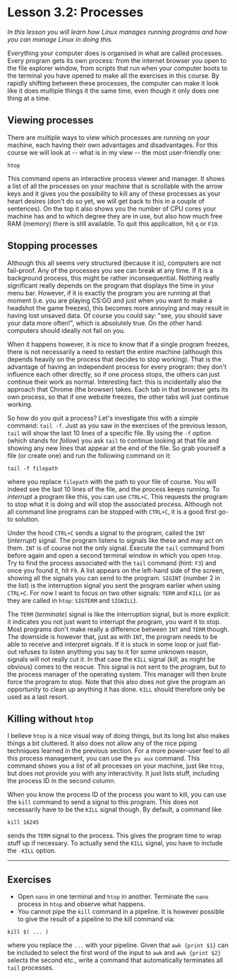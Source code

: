 # Lesson 3.2: Processes
*In this lesson you will learn how Linux manages running programs and how you can manage Linux in doing this.*

Everything your computer does is organised in what are called processes. Every program gets its own process: from the internet browser you open to the file explorer window, from scripts that run when your computer boots to the terminal you have opened to make all the exercises in this course. By rapidly shifting between these processes, the computer can make it look like it does multiple things it the same time, even though it only does one thing at a time.

## Viewing processes
There are multiple ways to view which processes are running on your machine, each having their own advantages and disadvantages. For this course we will look at -- what is in my view -- the most user-friendly one:

```
htop
```

This command opens an interactive process viewer and manager. It shows a list of all the processes on your machine that is scrollable with the arrow keys and it gives you the possibility to kill any of these processes as your heart desires (don't do so yet, we will get back to this in a couple of sentences). On the top it also shows you the number of CPU cores your machine has and to which degree they are in use, but also how much free RAM (memory) there is still available. To quit this application, hit `q` or `F10`.

## Stopping processes
Although this all seems very structured (because it is), computers are not fail-proof. Any of the processes you see can break at any time. If it is a background process, this might be rather inconsequential. Nothing really significant really depends on the program that displays the time in your menu bar. However, if it is exactly the program you are running at that moment (i.e. you are playing CS:GO and just when you want to make a headshot the game freezes), this becomes more annoying and may result in having lost unsaved data. Of course you could say: "see, you should save your data more often!", which is absolutely true. On the other hand: computers should ideally not fail on you.

When it happens however, it is nice to know that if a single program freezes, there is not necessarily a need to restart the entire machine (although this depends heavily on the process that decides to stop working). That is the advantage of having an independent process for every program: they don't influence each other directly, so if one process stops, the others can just continue their work as normal. Interesting fact: this is incidentally also the approach that Chrome (the browser) takes. Each tab in that browser gets its own process, so that if one website freezes, the other tabs will just continue working.

So how do you quit a process? Let's investigate this with a simple command: `tail -f`. Just as you saw in the exercises of the previous lesson, `tail` will show the last 10 lines of a specific file. By using the `-f` option (which stands for *follow*) you ask `tail` to continue looking at that file and showing any new lines that appear at the end of the file. So grab yourself a file (or create one) and run the following command on it:

```
tail -f filepath
```

where you replace `filepath` with the path to your file of course. You will indeed see the last 10 lines of the file, and the process keeps running. To *interrupt* a program like this, you can use `CTRL+C`. This requests the program to stop what it is doing and will stop the associated process. Although not all command line programs can be stopped with `CTRL+C`, it is a good first go-to solution.

Under the hood `CTRL+C` sends a signal to the program, called the `INT` (*interrupt*) signal. The program listens to signals like these and may act on them. `INT` is of course not the only signal. Execute the `tail` command from before again and open a second terminal window in which you open `htop`. Try to find the process associated with the `tail` command (hint: `F3`) and once you found it, hit `F9`. A list appears on the left-hand side of the screen, showing all the signals you can send to the program. `SIGINT` (number 2 in the list) is the interruption signal you sent the program earlier when using `CTRL+C`. For now I want to focus on two other signals:  `TERM` and `KILL` (or as they are called in `htop`: `SIGTERM` and `SIGKILL`).

The `TERM` (*terminate*) signal is like the interruption signal, but is more explicit: it indicates you not just want to interrupt the program, you want it to stop. Most programs don't make really a difference between `INT` and `TERM` though. The downside is however that, just as with `INT`, the program needs to be able to receive and interpret signals. If it is stuck in some loop or just flat-out refuses to listen anything you say to it for some unknown reason, signals will not really cut it. In that case the `KILL` signal (*kill*, as might be obvious) comes to the rescue. This signal is not sent to the program, but to the process manager of the operating system. This manager will then brute force the program to stop. Note that this also does not give the program an opportunity to clean up anything it has done. `KILL` should therefore only be used as a last resort.

## Killing without `htop`
I believe `htop` is a nice visual way of doing things, but its long list also makes things a bit cluttered. It also does not allow any of the nice piping techniques learned in the previous section. For a more power-user feel to all this process management, you can use the `ps aux` command. This command shows you a list of all processes on your machine, just like `htop`, but does not provide you with any interactivity. It just lists stuff, including the process ID in the second column.

When you know the process ID of the process you want to kill, you can use the `kill` command to send a signal to this program. This does not necessarily have to be the `KILL` signal though. By default, a command like

```
kill 16245
```

sends the `TERM` signal to the process. This gives the program time to wrap stuff up if necessary. To actually send the `KILL` signal, you have to include the `-KILL` option.

---
## Exercises
- Open `nano` in one terminal and `htop` in another. Terminate the `nano` process in `htop` and observe what happens.
- You cannot pipe the `kill` command in a pipeline. It is however possible to give the result of a pipeline to the kill command via:

```
kill $( ... )
```

where you replace the `...` with your pipeline. Given that `awk {print $1}` can be included to select the first word of the input to `awk` and `awk {print $2}` selects the second etc., write a command that automatically terminates all `tail` processes.
